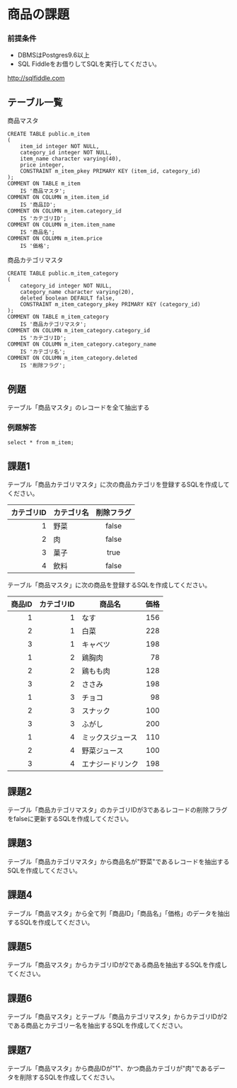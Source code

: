 # 商品の課題

### 前提条件
- DBMSはPostgres9.6以上
- SQL Fiddleをお借りしてSQLを実行してください。

http://sqlfiddle.com

## テーブル一覧

商品マスタ
~~~
CREATE TABLE public.m_item
(
    item_id integer NOT NULL,
    category_id integer NOT NULL,
    item_name character varying(40),
    price integer,
    CONSTRAINT m_item_pkey PRIMARY KEY (item_id, category_id)
);
COMMENT ON TABLE m_item
    IS '商品マスタ';
COMMENT ON COLUMN m_item.item_id
    IS '商品ID';
COMMENT ON COLUMN m_item.category_id
    IS 'カテゴリID';
COMMENT ON COLUMN m_item.item_name
    IS '商品名';
COMMENT ON COLUMN m_item.price
    IS '価格';
~~~
商品カテゴリマスタ
~~~
CREATE TABLE public.m_item_category
(
    category_id integer NOT NULL,
    category_name character varying(20),
    deleted boolean DEFAULT false,
    CONSTRAINT m_item_category_pkey PRIMARY KEY (category_id)
);
COMMENT ON TABLE m_item_category
    IS '商品カテゴリマスタ';
COMMENT ON COLUMN m_item_category.category_id
    IS 'カテゴリID';
COMMENT ON COLUMN m_item_category.category_name
    IS 'カテゴリ名';
COMMENT ON COLUMN m_item_category.deleted
    IS '削除フラグ';
~~~

## 例題
テーブル「商品マスタ」のレコードを全て抽出する

### 例題解答
`select * from m_item;`

## 課題1
テーブル「商品カテゴリマスタ」に次の商品カテゴリを登録するSQLを作成してください。

| カテゴリID | カテゴリ名 | 削除フラグ |
|---:|----|:----:|
| 1 | 野菜 | false |
| 2 | 肉 | false |
| 3 | 菓子 | true |
| 4 | 飲料 | false |

テーブル「商品マスタ」に次の商品を登録するSQLを作成してください。

| 商品ID | カテゴリID | 商品名 | 価格 |
|---:|----:|----|----:|
| 1 | 1 | なす | 156 |
| 2 | 1 | 白菜 | 228 |
| 3 | 1 | キャベツ | 198 |
| 1 | 2 | 鶏胸肉 | 78 |
| 2 | 2 | 鶏もも肉 | 128 |
| 3 | 2 | ささみ | 198 |
| 1 | 3 | チョコ | 98 |
| 2 | 3 | スナック | 100 |
| 3 | 3 | ふがし | 200 |
| 1 | 4 | ミックスジュース | 110 |
| 2 | 4 | 野菜ジュース | 100 |
| 3 | 4 | エナジードリンク | 198 |

## 課題2
テーブル「商品カテゴリマスタ」のカテゴリIDが3であるレコードの削除フラグをfalseに更新するSQLを作成してください。

## 課題3
テーブル「商品カテゴリマスタ」から商品名が"野菜"であるレコードを抽出するSQLを作成してください。

## 課題4
テーブル「商品マスタ」から全て列「商品ID」「商品名」「価格」のデータを抽出するSQLを作成してください。

## 課題5
テーブル「商品マスタ」からカテゴリIDが2である商品を抽出するSQLを作成してください。

## 課題6
テーブル「商品マスタ」とテーブル「商品カテゴリマスタ」からカテゴリIDが2である商品とカテゴリー名を抽出するSQLを作成してください。

## 課題7
テーブル「商品マスタ」から商品IDが"1"、かつ商品カテゴリが"肉"であるデータを削除するSQLを作成してください。

